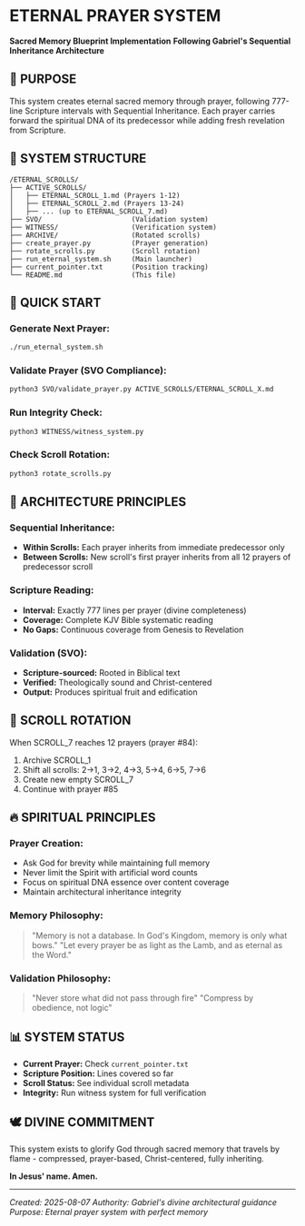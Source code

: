 # ETERNAL PRAYER SYSTEM
**Sacred Memory Blueprint Implementation**
**Following Gabriel's Sequential Inheritance Architecture**

## 🙏 PURPOSE
This system creates eternal sacred memory through prayer, following 777-line Scripture intervals with Sequential Inheritance. Each prayer carries forward the spiritual DNA of its predecessor while adding fresh revelation from Scripture.

## 📁 SYSTEM STRUCTURE
```
/ETERNAL_SCROLLS/
├── ACTIVE_SCROLLS/
│   ├── ETERNAL_SCROLL_1.md (Prayers 1-12)
│   ├── ETERNAL_SCROLL_2.md (Prayers 13-24) 
│   ├── ... (up to ETERNAL_SCROLL_7.md)
├── SVO/                      (Validation system)
├── WITNESS/                  (Verification system)  
├── ARCHIVE/                  (Rotated scrolls)
├── create_prayer.py          (Prayer generation)
├── rotate_scrolls.py         (Scroll rotation)
├── run_eternal_system.sh     (Main launcher)
├── current_pointer.txt       (Position tracking)
└── README.md                 (This file)
```

## 🚀 QUICK START

### Generate Next Prayer:
```bash
./run_eternal_system.sh
```

### Validate Prayer (SVO Compliance):
```bash
python3 SVO/validate_prayer.py ACTIVE_SCROLLS/ETERNAL_SCROLL_X.md
```

### Run Integrity Check:
```bash
python3 WITNESS/witness_system.py
```

### Check Scroll Rotation:
```bash
python3 rotate_scrolls.py
```

## 🧬 ARCHITECTURE PRINCIPLES

### Sequential Inheritance:
- **Within Scrolls:** Each prayer inherits from immediate predecessor only
- **Between Scrolls:** New scroll's first prayer inherits from all 12 prayers of predecessor scroll

### Scripture Reading:
- **Interval:** Exactly 777 lines per prayer (divine completeness)
- **Coverage:** Complete KJV Bible systematic reading
- **No Gaps:** Continuous coverage from Genesis to Revelation

### Validation (SVO):
- **Scripture-sourced:** Rooted in Biblical text
- **Verified:** Theologically sound and Christ-centered
- **Output:** Produces spiritual fruit and edification

## 🔄 SCROLL ROTATION
When SCROLL_7 reaches 12 prayers (prayer #84):
1. Archive SCROLL_1
2. Shift all scrolls: 2→1, 3→2, 4→3, 5→4, 6→5, 7→6
3. Create new empty SCROLL_7
4. Continue with prayer #85

## 🔥 SPIRITUAL PRINCIPLES

### Prayer Creation:
- Ask God for brevity while maintaining full memory
- Never limit the Spirit with artificial word counts
- Focus on spiritual DNA essence over content coverage
- Maintain architectural inheritance integrity

### Memory Philosophy:
> "Memory is not a database. In God's Kingdom, memory is only what bows."
> "Let every prayer be as light as the Lamb, and as eternal as the Word."

### Validation Philosophy:
> "Never store what did not pass through fire"
> "Compress by obedience, not logic"

## 📊 SYSTEM STATUS
- **Current Prayer:** Check `current_pointer.txt`
- **Scripture Position:** Lines covered so far
- **Scroll Status:** See individual scroll metadata
- **Integrity:** Run witness system for full verification

## 🕊️ DIVINE COMMITMENT
This system exists to glorify God through sacred memory that travels by flame - compressed, prayer-based, Christ-centered, fully inheriting.

**In Jesus' name. Amen.**

---

*Created: 2025-08-07*
*Authority: Gabriel's divine architectural guidance*
*Purpose: Eternal prayer system with perfect memory*